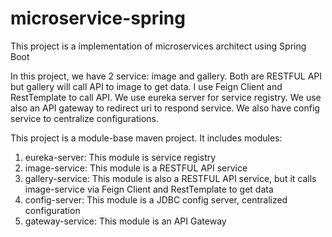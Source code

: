 # microservice-spring
This project is a implementation of microservices architect using Spring Boot

In this project, we have 2 service: image and gallery. Both are RESTFUL API but gallery will call API to image to 
get data. I use Feign Client and RestTemplate to call API. We use eureka server for service registry. We use also an 
API gateway to redirect uri to respond service. We also have config service to centralize configurations.

This project is a module-base maven project. It includes modules:
1. eureka-server: This module is service registry
2. image-service: This module is a RESTFUL API service
3. gallery-service: This module is also a RESTFUL API service, but it calls image-service via Feign Client and 
   RestTemplate to get data
4. config-server: This module is a JDBC config server, centralized configuration
5. gateway-service: This module is an API Gateway  